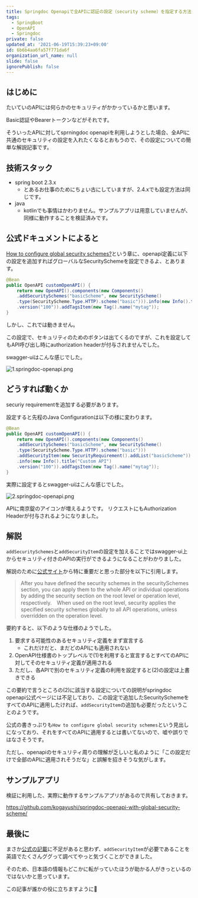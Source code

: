 ```yaml
---
title: Springdoc Openapiで全APIに認証の設定（security scheme）を指定する方法
tags:
  - SpringBoot
  - OpenAPI
  - Springdoc
private: false
updated_at: '2021-06-19T15:39:23+09:00'
id: 6b6b4aa6fa57f771da6f
organization_url_name: null
slide: false
ignorePublish: false
---
```

## はじめに
たいていのAPIには何らかのセキュリティがかかっているかと思います。

Basic認証やBearerトークンなどがそれです。

そういったAPIに対してsprningdoc openapiを利用しようとした場合、全APIに共通のセキュリティの設定を入れたくなるとおもうので、その設定についての簡単な解説記事です。

## 技術スタック
- spring boot 2.3.x
    - とあるお仕事のためにちょい古にしていますが、2.4.xでも設定方法は同じです。
- java
    - kotlinでも事情はかわりません。サンプルアプリは用意していませんが、同様に動作することを検証済みです。

## 公式ドキュメントによると
[How to configure global security schemes?](https://springdoc.org/#how-to-configure-global-security-schemes)という章に、openapi定義に以下の設定を追加すればグローバルなSecuritySchemeを設定できるよ、とあります。

```java
@Bean
public OpenAPI customOpenAPI() {
    return new OpenAPI().components(new Components()
    .addSecuritySchemes("basicScheme", new SecurityScheme()
    .type(SecurityScheme.Type.HTTP).scheme("basic"))).info(new Info().title("Custom API")
    .version("100")).addTagsItem(new Tag().name("mytag"));
}
```

しかし、これでは動きません。

この設定で、セキュリティのためのボタンは出てくるのですが、これを設定してもAPI呼び出し時にauthorization headerが付与されませんでした。

swagger-uiはこんな感じでした。

![1.springdoc-openapi.png](https://qiita-image-store.s3.ap-northeast-1.amazonaws.com/0/306730/4d4826a5-163f-3b57-79b7-2eeef06f7a35.png)


## どうすれば動くか
securiy requirementを追加する必要があります。

設定すると先程のJava Configurationは以下の様に変わります。

```java
@Bean
public OpenAPI customOpenAPI() {
    return new OpenAPI().components(new Components()
    .addSecuritySchemes("basicScheme", new SecurityScheme()
    .type(SecurityScheme.Type.HTTP).scheme("basic")))
    .addSecurityItem(new SecurityRequirement().addList("basicScheme")) // <= これを追加
    .info(new Info().title("Custom API")
    .version("100")).addTagsItem(new Tag().name("mytag"));
}
```

実際に設定するとswagger-uiはこんな感じでした。

![2.springdoc-openapi.png](https://qiita-image-store.s3.ap-northeast-1.amazonaws.com/0/306730/c6acef36-89fd-7836-0bd4-6b1f823e1dcb.png)

APIに南京錠のアイコンが増えるようです。
リクエストにもAuthorization Headerが付与されるようになりました。


## 解説
`addSecuritySchemes`と`addSecurityItem`の設定を加えることではswagger-ui上からセキュリティ付きのAPIの実行ができるようになることがわかりました。

解説のために[公式サイト](https://swagger.io/docs/specification/authentication/)から特に重要だと思った部分を以下に引用します。

> After you have defined the security schemes in the securitySchemes section, you can apply them to the whole API or individual operations by adding the security section on the root level or operation level, respectively.　When used on the root level, security applies the specified security schemes globally to all API operations, unless overridden on the operation level.

要約すると、以下のような仕様のようでした。

1. 要求する可能性のあるセキュリティ定義をまず宣言する
    - これだけだと、まだどのAPIにも適用されない
2. OpenAPI仕様書のトップレベルで(1)を利用すると宣言するとすべてのAPIに対してそのセキュリティ定義が適用される
3. ただし、各APIで別のセキュリティ定義の利用を設定すると(2)の設定は上書きできる

この要約で言うところの(2)に該当する設定についての説明がspringdoc openapi公式ページには不足しており、この設定で追加したSecuritySchemeをすべてのAPIに適用したければ、`addSecurityItem`の追加も必要だったということのようです。

公式の書きっぷりも`How to configure global security schemes`という見出しになっており、それをすべてのAPIに適用するとは書いてないので、嘘や誤りではなさそうです。

ただし、openapiのセキュリティ周りの理解が乏しいと私のように「この設定だけで全部のAPIに適用されそうだな」と誤解を招きそうな気がします。

## サンプルアプリ
検証に利用した、実際に動作するサンプルアプリがあるので共有しておきます。

https://github.com/kogayushi/springdoc-openapi-with-global-security-scheme/


## 最後に
まさか[公式の記載](https://springdoc.org/#how-to-configure-global-security-schemes)に不足があると思わず、`addSecurityItem`が必要であることを英語でたくさんググって調べてやっと気づくことができました。

そのため、日本語の情報もどこかに転がっていたほうが助かる人がきっといるのではないかと思っています。

この記事が誰かの役に立ちますように🤞
